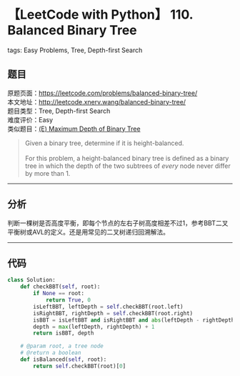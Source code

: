 # 【LeetCode with Python】 110. Balanced Binary Tree
tags: Easy Problems, Tree, Depth-first Search

## 题目
原题页面：<https://leetcode.com/problems/balanced-binary-tree/><br/>
本文地址：<http://leetcode.xnerv.wang/balanced-binary-tree/><br/>
题目类型：Tree, Depth-first Search<br/>
难度评价：Easy<br/>
类似题目：[(E) Maximum Depth of Binary Tree](/maximum-depth-of-binary-tree/)<br/>

> Given a binary tree, determine if it is height-balanced.<br/>
><br/>
> For this problem, a height-balanced binary tree is defined as a binary tree in which the depth of the two subtrees of *every* node never differ by more than 1.<br/>

<!-- more -->

---
## 分析
判断一棵树是否高度平衡，即每个节点的左右子树高度相差不过1，参考BBT二叉平衡树或AVL的定义。还是用常见的二叉树递归回溯解法。<br/>

---
## 代码
``` python
class Solution:
    def checkBBT(self, root):
        if None == root:
            return True, 0
        isLeftBBT, leftDepth = self.checkBBT(root.left)
        isRightBBT, rightDepth = self.checkBBT(root.right)
        isBBT = isLeftBBT and isRightBBT and abs(leftDepth - rightDepth) <= 1
        depth = max(leftDepth, rightDepth) + 1
        return isBBT, depth

    # @param root, a tree node
    # @return a boolean
    def isBalanced(self, root):
        return self.checkBBT(root)[0]
```

